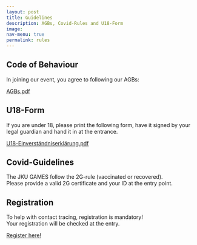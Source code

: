 ```yaml
---
layout: post
title: Guidelines
description: AGBs, Covid-Rules and U18-Form
image: 
nav-menu: true
permalink: rules
---
```

## Code of Behaviour
In joining our event, you agree to following our AGBs:

[AGBs.pdf](https://games.oeh.jku.at//AGBs_JKU_Games_SoSe22.pdf)

## U18-Form
If you are under 18, please print the following form, have it signed by your legal guardian and hand it in at the entrance. 

[U18-Einverständniserklärung.pdf](https://games.oeh.jku.at/U18-Einverständniserklärung.pdf)

## Covid-Guidelines
The JKU GAMES follow the 2G-rule (vaccinated or recovered).<br>
Please provide a valid 2G certificate and your ID at the entry point.

## Registration
To help with contact tracing, registration is mandatory! <br>
Your registration will be checked at the entry.

[Register here!](https://forms.gle/yqQJ5RTazCu2jSiC6)
